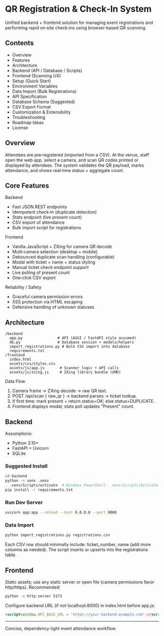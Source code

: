 <!-- filepath: c:\Users\Gaurav\Downloads\QR REG\readme.md -->
# QR Registration & Check‑In System
Unified backend + frontend solution for managing event registrations and performing rapid on‑site check‑ins using browser‑based QR scanning.

## Contents
- Overview
- Features
- Architecture
- Backend (API / Database / Scripts)
- Frontend (Scanning UX)
- Setup (Quick Start)
- Environment Variables
- Data Import (Bulk Registrations)
- API Specification
- Database Schema (Suggested)
- CSV Export Format
- Customization & Extensibility
- Troubleshooting
- Roadmap Ideas
- License

## Overview
Attendees are pre‑registered (imported from a CSV). At the venue, staff open the web app, select a camera, and scan QR codes printed or displayed by attendees. The system validates the QR payload, marks attendance, and shows real‑time status + aggregate count.

## Core Features
Backend
- Fast JSON REST endpoints
- Idempotent check‑in (duplicate detection)
- Stats endpoint (live present count)
- CSV export of attendance
- Bulk import script for registrations

Frontend
- Vanilla JavaScript + ZXing for camera QR decode
- Multi‑camera selection (desktop + mobile)
- Debounced duplicate scan handling (configurable)
- Modal with ticket + name + status styling
- Manual ticket check endpoint support
- Live polling of present count
- One‑click CSV export

Reliability / Safety
- Graceful camera permission errors
- XSS protection via HTML escaping
- Defensive handling of unknown statuses

## Architecture
```
/backend
  app.py                # API (ASGI / FastAPI style assumed)
  db.py                 # Database session + models/helpers
  import_registrations.py # Bulk CSV import into database
  requirements.txt
/frontend
  index.html
  assets/css/styles.css
  assets/js/app.js       # Scanner logic + API calls
  assets/js/zxing.js     # ZXing library bundle (UMD)
```
Data Flow
1. Camera frame -> ZXing decode -> raw QR text.
2. POST /api/scan { raw_qr } -> backend parses -> ticket lookup.
3. If first time: mark present + return status=OK; else status=DUPLICATE.
4. Frontend displays modal; stats poll updates "Present" count.

## Backend
Assumptions:
- Python 3.10+
- FastAPI + Uvicorn
- SQLite

### Suggested Install
```bash
cd backend
python -m venv .venv
. .venv/Scripts/activate  # Windows PowerShell: .venv\Scripts\Activate.ps1
pip install -r requirements.txt
```

### Run Dev Server
```bash
uvicorn app:app --reload --host 0.0.0.0 --port 8000
```

### Data Import
```bash
python import_registrations.py registrations.csv
```
Each CSV row should minimally include: ticket_number, name (add more columns as needed). The script inserts or upserts into the registrations table.

## Frontend
Static assets; use any static server or open file (camera permissions favor http/https). Recommended:
```bash
python -m http.server 5173
```
Configure backend URL (if not localhost:8000) in index.html before app.js:
```html
<script>window.API_BASE_URL = 'https://your-backend.example.com';</script>
```

---
Concise, dependency-light event attendance workflow.
